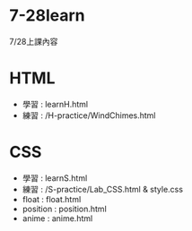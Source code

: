 # 7-28learn
7/28上課內容

# HTML
- 學習 : learnH.html
- 練習 : /H-practice/WindChimes.html

# CSS
- 學習 : learnS.html
- 練習 : /S-practice/Lab_CSS.html & style.css
- float : float.html
- position : position.html
- anime : anime.html